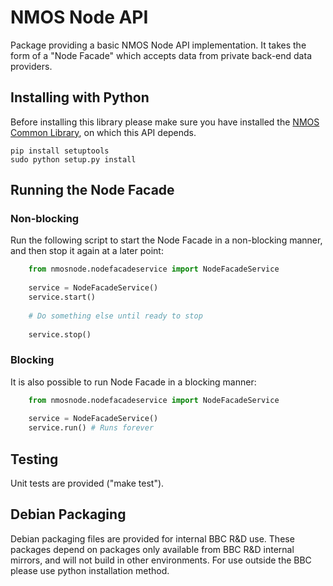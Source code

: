 # NMOS Node API

Package providing a basic NMOS Node API implementation. It takes the form of a "Node Facade" which accepts data from private back-end data providers.

## Installing with Python

Before installing this library please make sure you have installed the [NMOS Common Library](https://github.com/bbc/nmos-common), on which this API depends.

```
pip install setuptools
sudo python setup.py install
```

## Running the Node Facade

### Non-blocking

Run the following script to start the Node Facade in a non-blocking manner, and then stop it again at a later point:

```Python
    from nmosnode.nodefacadeservice import NodeFacadeService
    
    service = NodeFacadeService()
    service.start()
    
    # Do something else until ready to stop
    
    service.stop()
```

### Blocking

It is also possible to run Node Facade in a blocking manner:

```Python
    from nmosnode.nodefacadeservice import NodeFacadeService
    
    service = NodeFacadeService()
    service.run() # Runs forever
```

## Testing

Unit tests are provided ("make test").


## Debian Packaging

Debian packaging files are provided for internal BBC R&D use.
These packages depend on packages only available from BBC R&D internal mirrors, and will not build in other environments. For use outside the BBC please use python installation method.
